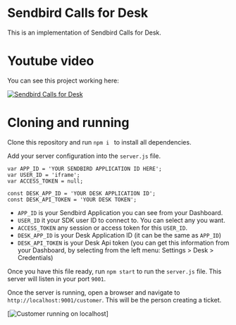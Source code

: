 # Sendbird Calls for Desk
This is an implementation of Sendbird Calls for Desk.

# Youtube video
You can see this project working here:

[![Sendbird Calls for Desk](https://img.youtube.com/vi/WhiScKA7uAM/0.jpg)](https://www.youtube.com/watch?v=WhiScKA7uAM)

# Cloning and running
Clone this repository and run ```npm i ``` to install all dependencies.

Add your server configuration into the ```server.js``` file.

```
var APP_ID = 'YOUR SENDBIRD APPLICATION ID HERE';
var USER_ID = 'iframe';
var ACCESS_TOKEN = null;

const DESK_APP_ID = 'YOUR DESK APPLICATION ID';
const DESK_API_TOKEN = 'YOUR DESK TOKEN';
```

- ```APP_ID``` is your Sendbird Application you can see from your Dashboard.
- ```USER_ID``` it your SDK user ID to connect to. You can select any you want.
- ```ACCESS_TOKEN``` any session or access token for this ```USER_ID```.
- ```DESK_APP_ID``` is your Desk Application ID (it can be the same as ```APP_ID```)
- ```DESK_API_TOKEN``` is your Desk Api token (you can get this information from your Dashboard, by selecting from the left menu: Settings >  Desk > Credentials)

Once you have this file ready, run ```npm start``` to run the ```server.js``` file. This server will listen in your port ```9001```.

Once the server is running, open a browser and navigate to ```http://localhost:9001/customer```. This will be the person creating a ticket.

[![Customer running on localhost](https://github.com/warodri-sendbird/desk-iframe-calls/blob/84b0b4d72436e7cf96c8aa7c30290582cb0c9279/localhost_customer.png)]








